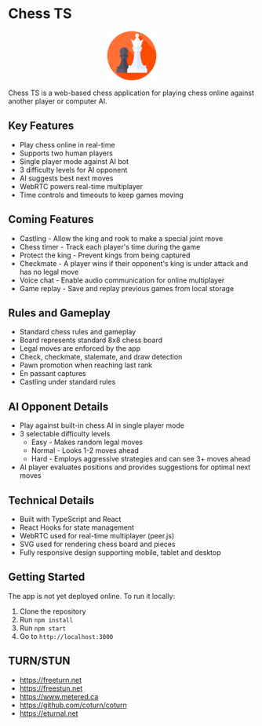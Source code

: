 # Chess TS

<center>
    <img src="public/chess.png" alt="Chess TS screenshot" width="100">
</center>

Chess TS is a web-based chess application for playing chess online against another player or computer AI.

## Key Features

- Play chess online in real-time
- Supports two human players
- Single player mode against AI bot
- 3 difficulty levels for AI opponent
- AI suggests best next moves
- WebRTC powers real-time multiplayer
- Time controls and timeouts to keep games moving

## Coming Features

- Castling - Allow the king and rook to make a special joint move
- Chess timer - Track each player's time during the game
- Protect the king - Prevent kings from being captured
- Checkmate - A player wins if their opponent's king is under attack and has no legal move
- Voice chat - Enable audio communication for online multiplayer
- Game replay - Save and replay previous games from local storage

## Rules and Gameplay

- Standard chess rules and gameplay
- Board represents standard 8x8 chess board
- Legal moves are enforced by the app
- Check, checkmate, stalemate, and draw detection
- Pawn promotion when reaching last rank
- En passant captures
- Castling under standard rules

## AI Opponent Details

- Play against built-in chess AI in single player mode
- 3 selectable difficulty levels
  - Easy - Makes random legal moves
  - Normal - Looks 1-2 moves ahead
  - Hard - Employs aggressive strategies and can see 3+ moves ahead
- AI player evaluates positions and provides suggestions for optimal next moves

## Technical Details

- Built with TypeScript and React
- React Hooks for state management
- WebRTC used for real-time multiplayer (peer.js)
- SVG used for rendering chess board and pieces
- Fully responsive design supporting mobile, tablet and desktop

## Getting Started

The app is not yet deployed online. To run it locally:

1. Clone the repository
2. Run `npm install`
3. Run `npm start`
4. Go to `http://localhost:3000`

## TURN/STUN

- https://freeturn.net
- https://freestun.net
- https://www.metered.ca
- https://github.com/coturn/coturn
- https://eturnal.net
